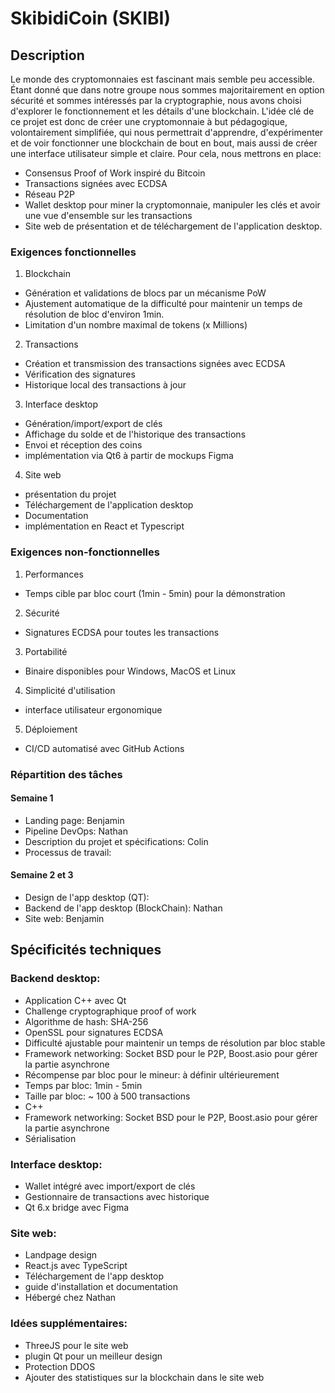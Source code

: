 # SkibidiCoin (SKIBI)

## Description
Le monde des cryptomonnaies est fascinant mais semble peu accessible. Étant donné que dans notre groupe nous sommes majoritairement en option sécurité et sommes intéressés par la cryptographie, nous avons choisi d'explorer le fonctionnement et les détails d'une blockchain. 
L'idée clé de ce projet est donc de créer une cryptomonnaie à but pédagogique, volontairement simplifiée, qui nous permettrait d'apprendre, d'expérimenter et de voir fonctionner une blockchain de bout en bout, mais aussi de créer une interface utilisateur simple et claire. 
Pour cela, nous mettrons en place: 
- Consensus Proof of Work inspiré du Bitcoin
- Transactions signées avec ECDSA
- Réseau P2P
- Wallet desktop pour miner la cryptomonnaie, manipuler les clés et avoir une vue d'ensemble sur les transactions 
- Site web de présentation et de téléchargement de l'application desktop.

### Exigences fonctionnelles
1. Blockchain
- Génération et validations de blocs par un mécanisme PoW
- Ajustement automatique de la difficulté pour maintenir un temps de résolution de bloc d'environ 1min.
- Limitation d'un nombre maximal de tokens (x Millions)

2. Transactions
- Création et transmission des transactions signées avec ECDSA
- Vérification des signatures
- Historique local des transactions à jour 

3. Interface desktop
- Génération/import/export de clés
- Affichage du solde et de l'historique des transactions
- Envoi et réception des coins
- implémentation via Qt6 à partir de mockups Figma

4. Site web
- présentation du projet
- Téléchargement de l'application desktop
- Documentation
- implémentation en React et Typescript

### Exigences non-fonctionnelles
1. Performances
- Temps cible par bloc court (1min - 5min) pour la démonstration

2. Sécurité
- Signatures ECDSA pour toutes les transactions

3. Portabilité
- Binaire disponibles pour Windows, MacOS et Linux

4. Simplicité d'utilisation
- interface utilisateur ergonomique

5. Déploiement
- CI/CD automatisé avec GitHub Actions

### Répartition des tâches
#### Semaine 1
- Landing page: Benjamin
- Pipeline DevOps: Nathan
- Description du projet et spécifications: Colin
- Processus de travail: 

#### Semaine 2 et 3
- Design de l'app desktop (QT): 
- Backend de l'app desktop (BlockChain): Nathan
- Site web: Benjamin


## Spécificités techniques
### Backend desktop:
- Application C++ avec Qt
- Challenge cryptographique proof of work
- Algorithme de hash: SHA-256
- OpenSSL pour signatures ECDSA
- Difficulté ajustable pour maintenir un temps de résolution par bloc stable
- Framework networking: Socket BSD pour le P2P, Boost.asio pour gérer la partie asynchrone
- Récompense par bloc pour le mineur: à définir ultérieurement
- Temps par bloc: 1min - 5min
- Taille par bloc: ~ 100 à 500 transactions
- C++
- Framework networking: Socket BSD pour le P2P, Boost.asio pour gérer la partie asynchrone
- Sérialisation

### Interface desktop:
- Wallet intégré avec import/export de clés
- Gestionnaire de transactions avec historique
- Qt 6.x bridge avec Figma

### Site web:
- Landpage design
- React.js avec TypeScript
- Téléchargement de l'app desktop
- guide d'installation et documentation
- Hébergé chez Nathan

### Idées supplémentaires:
- ThreeJS pour le site web
- plugin Qt pour un meilleur design
- Protection DDOS
- Ajouter des statistiques sur la blockchain dans le site web


